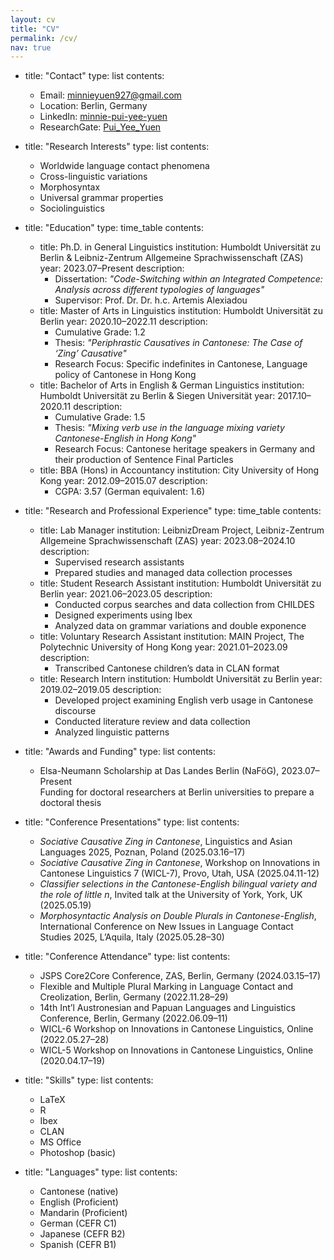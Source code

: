 ```yaml
---
layout: cv
title: "CV"
permalink: /cv/
nav: true
---
```


- title: "Contact"
  type: list
  contents:
    - Email: [minnieyuen927@gmail.com](mailto:minnieyuen927@gmail.com)
    - Location: Berlin, Germany
    - LinkedIn: [minnie-pui-yee-yuen](https://linkedin.com/in/minnie-pui-yee-yuen)
    - ResearchGate: [Pui_Yee_Yuen](https://researchgate.net/profile/Pui_Yee_Yuen)

- title: "Research Interests"
  type: list
  contents:
    - Worldwide language contact phenomena
    - Cross-linguistic variations
    - Morphosyntax
    - Universal grammar properties
    - Sociolinguistics

- title: "Education"
  type: time_table
  contents:
    - title: Ph.D. in General Linguistics
      institution: Humboldt Universität zu Berlin & Leibniz-Zentrum Allgemeine Sprachwissenschaft (ZAS)
      year: 2023.07–Present
      description:
        - Dissertation: *"Code-Switching within an Integrated Competence: Analysis across different typologies of languages"*
        - Supervisor: Prof. Dr. Dr. h.c. Artemis Alexiadou
    - title: Master of Arts in Linguistics
      institution: Humboldt Universität zu Berlin
      year: 2020.10–2022.11
      description:
        - Cumulative Grade: 1.2
        - Thesis: *"Periphrastic Causatives in Cantonese: The Case of ‘Zing’ Causative"*
        - Research Focus: Specific indefinites in Cantonese, Language policy of Cantonese in Hong Kong
    - title: Bachelor of Arts in English & German Linguistics
      institution: Humboldt Universität zu Berlin & Siegen Universität
      year: 2017.10–2020.11
      description:
        - Cumulative Grade: 1.5
        - Thesis: *"Mixing verb use in the language mixing variety Cantonese-English in Hong Kong"*
        - Research Focus: Cantonese heritage speakers in Germany and their production of Sentence Final Particles
    - title: BBA (Hons) in Accountancy
      institution: City University of Hong Kong
      year: 2012.09–2015.07
      description:
        - CGPA: 3.57 (German equivalent: 1.6)

- title: "Research and Professional Experience"
  type: time_table
  contents:
    - title: Lab Manager
      institution: LeibnizDream Project, Leibniz-Zentrum Allgemeine Sprachwissenschaft (ZAS)
      year: 2023.08–2024.10
      description:
        - Supervised research assistants
        - Prepared studies and managed data collection processes
    - title: Student Research Assistant
      institution: Humboldt Universität zu Berlin
      year: 2021.06–2023.05
      description:
        - Conducted corpus searches and data collection from CHILDES
        - Designed experiments using Ibex
        - Analyzed data on grammar variations and double exponence
    - title: Voluntary Research Assistant
      institution: MAIN Project, The Polytechnic University of Hong Kong
      year: 2021.01–2023.09
      description:
        - Transcribed Cantonese children’s data in CLAN format
    - title: Research Intern
      institution: Humboldt Universität zu Berlin
      year: 2019.02–2019.05
      description:
        - Developed project examining English verb usage in Cantonese discourse
        - Conducted literature review and data collection
        - Analyzed linguistic patterns

- title: "Awards and Funding"
  type: list
  contents:
    - Elsa-Neumann Scholarship at Das Landes Berlin (NaFöG), 2023.07–Present  
      Funding for doctoral researchers at Berlin universities to prepare a doctoral thesis

- title: "Conference Presentations"
  type: list
  contents:
    - *Sociative Causative Zing in Cantonese*, Linguistics and Asian Languages 2025, Poznan, Poland (2025.03.16–17)
    - *Sociative Causative Zing in Cantonese*, Workshop on Innovations in Cantonese Linguistics 7 (WICL-7), Provo, Utah, USA (2025.04.11-12)
    - *Classifier selections in the Cantonese-English bilingual variety and the role of little n*, Invited talk at the University of York, York, UK (2025.05.19)
    - *Morphosyntactic Analysis on Double Plurals in Cantonese-English*, International Conference on New Issues in Language Contact Studies 2025, L’Aquila, Italy (2025.05.28–30)

- title: "Conference Attendance"
  type: list
  contents:
    - JSPS Core2Core Conference, ZAS, Berlin, Germany (2024.03.15–17)
    - Flexible and Multiple Plural Marking in Language Contact and Creolization, Berlin, Germany (2022.11.28–29)
    - 14th Int’l Austronesian and Papuan Languages and Linguistics Conference, Berlin, Germany (2022.06.09–11)
    - WICL-6 Workshop on Innovations in Cantonese Linguistics, Online (2022.05.27–28)
    - WICL-5 Workshop on Innovations in Cantonese Linguistics, Online (2020.04.17–19)

- title: "Skills"
  type: list
  contents:
    - LaTeX
    - R
    - Ibex
    - CLAN
    - MS Office
    - Photoshop (basic)

- title: "Languages"
  type: list
  contents:
    - Cantonese (native)
    - English (Proficient)
    - Mandarin (Proficient)
    - German (CEFR C1)
    - Japanese (CEFR B2)
    - Spanish (CEFR B1)
